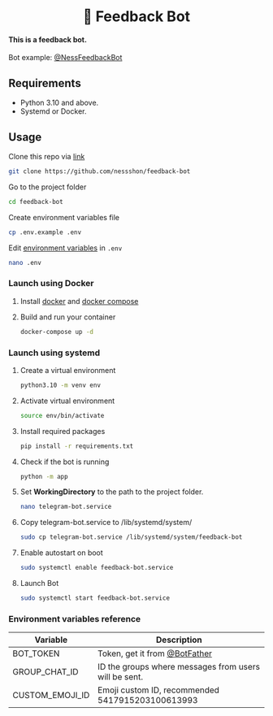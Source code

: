 <h1 align="center">🤖 Feedback Bot</h1>

#### This is a feedback bot.

Bot example: [@NessFeedbackBot](https://NessFeedbackBot.t.me)

## Requirements

* Python 3.10 and above.
* Systemd or Docker.

## Usage

Clone this repo via [link](https://github.com/nessshon/feedback-bot)

```bash
git clone https://github.com/nessshon/feedback-bot
```

Go to the project folder

```bash
cd feedback-bot
```

Create environment variables file

```bash
cp .env.example .env
```

Edit [environment variables](#environment-variables-reference) in `.env`

```bash
nano .env
```

### Launch using Docker

1. Install [docker](https://docs.docker.com/get-docker) and [docker compose](https://docs.docker.com/compose/install/)

2. Build and run your container
   ```bash
   docker-compose up -d
   ```

### Launch using systemd

1. Create a virtual environment
   ```bash
   python3.10 -m venv env
   ```

2. Activate virtual environment
   ```bash
   source env/bin/activate
   ```

3. Install required packages
   ```bash
   pip install -r requirements.txt
   ```

4. Check if the bot is running
   ```bash
   python -m app
   ```

5. Set **WorkingDirectory** to the path to the project folder.
   ```bash
   nano telegram-bot.service
   ```

6. Copy telegram-bot.service to /lib/systemd/system/
   ```bash
   sudo cp telegram-bot.service /lib/systemd/system/feedback-bot
   ```
7. Enable autostart on boot
   ```bash
   sudo systemctl enable feedback-bot.service
   ```
8. Launch Bot
   ```bash
   sudo systemctl start feedback-bot.service
   ```

### Environment variables reference

| Variable        | Description                                             |
|-----------------|---------------------------------------------------------|
| BOT_TOKEN       | Token, get it from [@BotFather](https://t.me/BotFather) |
| GROUP_CHAT_ID   | ID the groups where messages from users will be sent.   |
| CUSTOM_EMOJI_ID | Emoji custom ID, recommended 5417915203100613993        |
